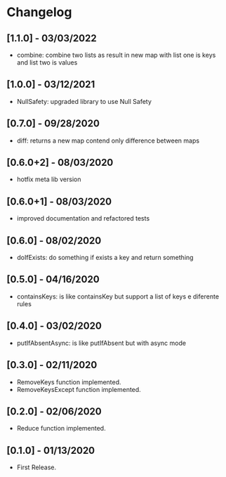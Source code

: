 # Changelog

## [1.1.0] - 03/03/2022

* combine: combine two lists as result in new map with list one is keys and list two is values

## [1.0.0] - 03/12/2021

* NullSafety: upgraded library to use Null Safety

## [0.7.0] - 09/28/2020

* diff: returns a new map contend only difference between maps

## [0.6.0+2] - 08/03/2020

* hotfix meta lib version

## [0.6.0+1] - 08/03/2020

* improved documentation and refactored tests

## [0.6.0] - 08/02/2020

* doIfExists: do something if exists a key and return something

## [0.5.0] - 04/16/2020

* containsKeys: is like containsKey but support a list of keys e diferente rules

## [0.4.0] - 03/02/2020

* putIfAbsentAsync: is like putIfAbsent but with async mode

## [0.3.0] - 02/11/2020

* RemoveKeys function implemented.
* RemoveKeysExcept function implemented.

## [0.2.0] - 02/06/2020

* Reduce function implemented.

## [0.1.0] - 01/13/2020

* First Release.
